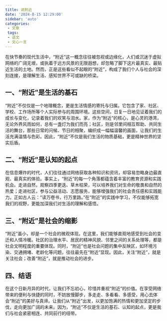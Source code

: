```yaml
---
title: 说附近
date: '2024-8-15 12:29:00'
sidebar: 'auto'
categories:
 - 文章
 tags:
 - 语文
 - 文心一言
---
```

在快节奏的现代生活中，“附近”这一概念往往被忽视或边缘化，人们或沉迷于虚拟网络的广阔无垠，或执着于远方风景的无限遐想，却忽略了脚下这片最真实、最贴近生活的土地。然而，正是这些看似不起眼的“附近”，构成了我们个人与社会的深刻连接，是理解生活、感知世界不可或缺的桥梁。

## 一、“附近”是生活的基石

“附近”不仅仅是一个地理概念，更是生活情感的寄托与归属。它包含了家、社区、学校、工作场所等个人实际参与的周围环境。这些空间，日复一日地见证着我们的成长与变化，记录着我们的欢笑与泪水。家，作为“附近”的核心，是心灵的港湾，无论外界风雨如何，总有一盏灯为我们而亮；社区，则是邻里间相互帮助、共同生活的舞台，那些日常的问候、节日的相聚，编织成一幅幅温馨的画面，让我们的生活充满温情与色彩。因此，“附近”不仅是我们生活的物质基础，更是精神世界的坚实后盾。

## 二、“附近”是认知的起点

在信息爆炸的时代，人们往往通过网络获取各种知识和资讯，却容易忽略身边最直观、最真实的体验。事实上，“附近”的每一个角落都蕴含着丰富的教育资源和实践机会。走进自然，观察四季更迭、草木枯荣，可以培养我们对生命的敬畏和自然的热爱；走进社区，参与公益活动、志愿服务，能够增强我们的社会责任感和实践能力。正如古人云：“读万卷书，行万里路。”在“附近”的实践中学习，不仅能够拓宽我们的视野，更能加深我们对生活的理解和感悟。

## 三、“附近”是社会的缩影

“附近”虽小，却是一个社会的微观体现。在这里，我们能够直观地感受到社会的变迁和人情冷暖。社区的治理水平、居民的精神风貌、邻里之间的关系处理等，都是社会文明程度的重要体现。同时，“附近”也是社会问题的集中反映区，如环境污染、交通拥堵、老龄化等问题，往往最先在“附近”显现。因此，关注“附近”，就是关注社会；改善“附近”，就是推动社会的进步。

## 四、结语

在这个日新月异的时代，让我们不忘初心，珍惜并重视“附近”的价值。在享受网络带来的便利与快捷的同时，不妨放慢脚步，多走走、多看看、多感受，用心去体会“附近”的美好与真谛。让我们从“附近”出发，以更加饱满的热情和更加坚定的步伐，走向更加广阔的未来。因为，“附近”不仅是生活的基石、认知的起点，更是我们与社会紧密相连、共同前行的纽带。